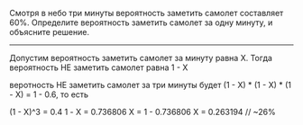 Смотря в небо три минуты вероятность заметить самолет составляет 60%. Определите вероятность заметить самолет за одну минуту, и объясните решение.

---

Допустим вероятность заметить самолет за минуту равна Х.
Тогда вероятность НЕ заметить самолет равна 1 - Х

веротность НЕ заметить самолет за три минуты будет (1 - Х) * (1 - Х) * (1 - Х) = 1 - 0.6, то есть

(1 - Х)^3 = 0.4
1 - X = 0.736806
X = 1 - 0.736806
X = 0.263194 // ~26%

